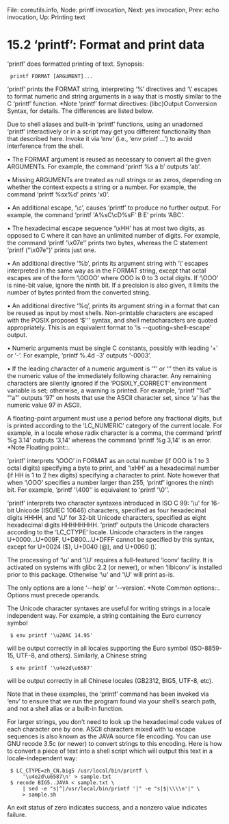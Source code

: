 File: coreutils.info,  Node: printf invocation,  Next: yes invocation,  Prev: echo invocation,  Up: Printing text

15.2 ‘printf’: Format and print data
====================================

‘printf’ does formatted printing of text.  Synopsis:

     printf FORMAT [ARGUMENT]...

   ‘printf’ prints the FORMAT string, interpreting ‘%’ directives and
‘\’ escapes to format numeric and string arguments in a way that is
mostly similar to the C ‘printf’ function.  *Note ‘printf’ format
directives: (libc)Output Conversion Syntax, for details.  The
differences are listed below.

   Due to shell aliases and built-in ‘printf’ functions, using an
unadorned ‘printf’ interactively or in a script may get you different
functionality than that described here.  Invoke it via ‘env’ (i.e., ‘env
printf ...’) to avoid interference from the shell.

   • The FORMAT argument is reused as necessary to convert all the given
     ARGUMENTs.  For example, the command ‘printf %s a b’ outputs ‘ab’.

   • Missing ARGUMENTs are treated as null strings or as zeros,
     depending on whether the context expects a string or a number.  For
     example, the command ‘printf %sx%d’ prints ‘x0’.

   • An additional escape, ‘\c’, causes ‘printf’ to produce no further
     output.  For example, the command ‘printf 'A%sC\cD%sF' B E’ prints
     ‘ABC’.

   • The hexadecimal escape sequence ‘\xHH’ has at most two digits, as
     opposed to C where it can have an unlimited number of digits.  For
     example, the command ‘printf '\x07e'’ prints two bytes, whereas the
     C statement ‘printf ("\x07e")’ prints just one.

   • An additional directive ‘%b’, prints its argument string with ‘\’
     escapes interpreted in the same way as in the FORMAT string, except
     that octal escapes are of the form ‘\0OOO’ where OOO is 0 to 3
     octal digits.  If ‘\OOO’ is nine-bit value, ignore the ninth bit.
     If a precision is also given, it limits the number of bytes printed
     from the converted string.

   • An additional directive ‘%q’, prints its argument string in a
     format that can be reused as input by most shells.  Non-printable
     characters are escaped with the POSIX proposed ‘$''’ syntax, and
     shell metacharacters are quoted appropriately.  This is an
     equivalent format to ‘ls --quoting=shell-escape’ output.

   • Numeric arguments must be single C constants, possibly with leading
     ‘+’ or ‘-’.  For example, ‘printf %.4d -3’ outputs ‘-0003’.

   • If the leading character of a numeric argument is ‘"’ or ‘'’ then
     its value is the numeric value of the immediately following
     character.  Any remaining characters are silently ignored if the
     ‘POSIXLY_CORRECT’ environment variable is set; otherwise, a warning
     is printed.  For example, ‘printf "%d" "'a"’ outputs ‘97’ on hosts
     that use the ASCII character set, since ‘a’ has the numeric value
     97 in ASCII.

   A floating-point argument must use a period before any fractional
digits, but is printed according to the ‘LC_NUMERIC’ category of the
current locale.  For example, in a locale whose radix character is a
comma, the command ‘printf %g 3.14’ outputs ‘3,14’ whereas the command
‘printf %g 3,14’ is an error.  *Note Floating point::.

   ‘printf’ interprets ‘\OOO’ in FORMAT as an octal number (if OOO is 1
to 3 octal digits) specifying a byte to print, and ‘\xHH’ as a
hexadecimal number (if HH is 1 to 2 hex digits) specifying a character
to print.  Note however that when ‘\OOO’ specifies a number larger than
255, ‘printf’ ignores the ninth bit.  For example, ‘printf '\400'’ is
equivalent to ‘printf '\0'’.

   ‘printf’ interprets two character syntaxes introduced in ISO C 99:
‘\u’ for 16-bit Unicode (ISO/IEC 10646) characters, specified as four
hexadecimal digits HHHH, and ‘\U’ for 32-bit Unicode characters,
specified as eight hexadecimal digits HHHHHHHH.  ‘printf’ outputs the
Unicode characters according to the ‘LC_CTYPE’ locale.  Unicode
characters in the ranges U+0000...U+009F, U+D800...U+DFFF cannot be
specified by this syntax, except for U+0024 ($), U+0040 (@), and U+0060
()̀.

   The processing of ‘\u’ and ‘\U’ requires a full-featured ‘iconv’
facility.  It is activated on systems with glibc 2.2 (or newer), or when
‘libiconv’ is installed prior to this package.  Otherwise ‘\u’ and ‘\U’
will print as-is.

   The only options are a lone ‘--help’ or ‘--version’.  *Note Common
options::.  Options must precede operands.

   The Unicode character syntaxes are useful for writing strings in a
locale independent way.  For example, a string containing the Euro
currency symbol

     $ env printf '\u20AC 14.95'

will be output correctly in all locales supporting the Euro symbol
(ISO-8859-15, UTF-8, and others).  Similarly, a Chinese string

     $ env printf '\u4e2d\u6587'

will be output correctly in all Chinese locales (GB2312, BIG5, UTF-8,
etc).

   Note that in these examples, the ‘printf’ command has been invoked
via ‘env’ to ensure that we run the program found via your shell’s
search path, and not a shell alias or a built-in function.

   For larger strings, you don’t need to look up the hexadecimal code
values of each character one by one.  ASCII characters mixed with \u
escape sequences is also known as the JAVA source file encoding.  You
can use GNU recode 3.5c (or newer) to convert strings to this encoding.
Here is how to convert a piece of text into a shell script which will
output this text in a locale-independent way:

     $ LC_CTYPE=zh_CN.big5 /usr/local/bin/printf \
         '\u4e2d\u6587\n' > sample.txt
     $ recode BIG5..JAVA < sample.txt \
         | sed -e "s|^|/usr/local/bin/printf '|" -e "s|$|\\\\n'|" \
         > sample.sh

   An exit status of zero indicates success, and a nonzero value
indicates failure.

